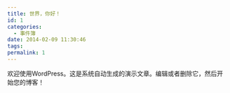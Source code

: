 ```yaml
---
title: 世界，你好！
id: 1
categories:
  - 事件簿
date: 2014-02-09 11:30:46
tags:
permalink: 1
---
```


欢迎使用WordPress。这是系统自动生成的演示文章。编辑或者删除它，然后开始您的博客！